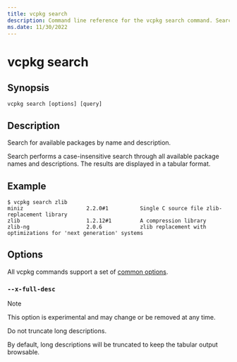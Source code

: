 ```yaml
---
title: vcpkg search
description: Command line reference for the vcpkg search command. Search for available packages by name and description.
ms.date: 11/30/2022
---
```


# vcpkg search

## Synopsis

```console
vcpkg search [options] [query]
```

## Description

Search for available packages by name and description.

Search performs a case-insensitive search through all available package names and descriptions. The results are displayed in a tabular format.

## Example

```console
$ vcpkg search zlib
miniz                    2.2.0#1          Single C source file zlib-replacement library
zlib                     1.2.12#1         A compression library
zlib-ng                  2.0.6            zlib replacement with optimizations for 'next generation' systems
```

## Options

All vcpkg commands support a set of [common options](common-options.md).

### `--x-full-desc`

> [!NOTE]
> This option is experimental and may change or be removed at any time.

Do not truncate long descriptions.

By default, long descriptions will be truncated to keep the tabular output browsable.
